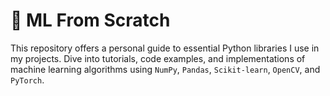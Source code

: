 # 🧠 ML From Scratch 

This repository offers a personal guide to essential Python libraries I use in my projects. 
Dive into tutorials, code examples, and implementations of machine learning algorithms using 
`NumPy`, `Pandas`, `Scikit-learn`, `OpenCV`, and `PyTorch`.


